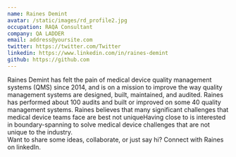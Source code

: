 ```yaml
---
name: Raines Demint
avatar: /static/images/rd_profile2.jpg
occupation: RAQA Consultant
company: QA LADDER
email: address@yoursite.com
twitter: https://twitter.com/Twitter
linkedin: https://www.linkedin.com/in/raines-demint
github: https://github.com
---
```


Raines Demint has felt the pain of medical device quality management systems (QMS) since 2014, and is on a mission to improve the way quality management systems are designed, built, maintained, and audited. Raines has performed about 100 audits and built or improved on some 40 quality management systems. Raines believes that many significant challenges that medical device teams face are best not uniqueHaving close to is interested in boundary-spanning to solve medical device challenges that are not unique to the industry.  
Want to share some ideas, collaborate, or just say hi? Connect with Raines on linkedIn.
